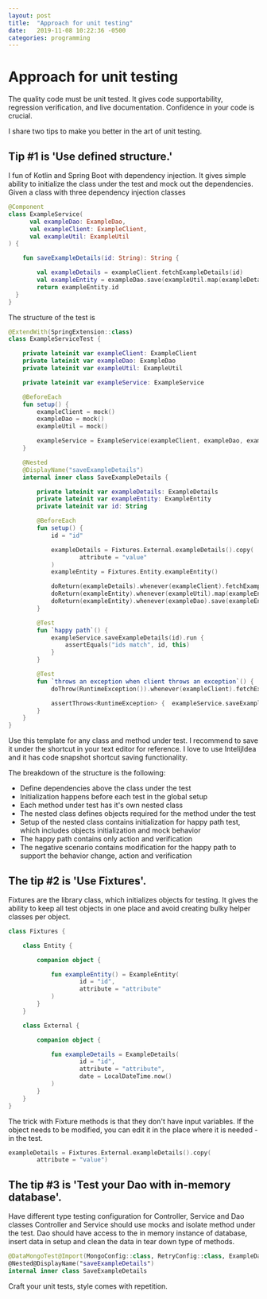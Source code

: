 ```yaml
---
layout: post
title:  "Approach for unit testing"
date:   2019-11-08 10:22:36 -0500
categories: programming
---
```

# Approach for unit testing

The quality code must be unit tested. It gives code supportability, regression verification, and live documentation.
Confidence in your code is crucial.

I share two tips to make you better in the art of unit testing.

## Tip #1 is 'Use defined structure.'

I fun of Kotlin and Spring Boot with dependency injection.
It gives simple ability to initialize the class under the test and mock out the dependencies.
Given a class with three dependency injection classes

```kotlin
@Component
class ExampleService(
      val exampleDao: ExampleDao,
      val exampleClient: ExampleClient,
      val exampleUtil: ExampleUtil
) {

    fun saveExampleDetails(id: String): String {

        val exampleDetails = exampleClient.fetchExampleDetails(id)
        val exampleEntity = exampleDao.save(exampleUtil.map(exampleDetails))
        return exampleEntity.id
  }
}
```

The structure of the test is

```kotlin
@ExtendWith(SpringExtension::class)
class ExampleServiceTest {

    private lateinit var exampleClient: ExampleClient
    private lateinit var exampleDao: ExampleDao
    private lateinit var exampleUtil: ExampleUtil

    private lateinit var exampleService: ExampleService

    @BeforeEach
    fun setup() {
        exampleClient = mock()
        exampleDao = mock()
        exampleUtil = mock()

        exampleService = ExampleService(exampleClient, exampleDao, exampleUtil)
    }

    @Nested
    @DisplayName("saveExampleDetails")
    internal inner class SaveExampleDetails {

        private lateinit var exampleDetails: ExampleDetails
        private lateinit var exampleEntity: ExampleEntity
        private lateinit var id: String

        @BeforeEach
        fun setup() {
            id = "id"

            exampleDetails = Fixtures.External.exampleDetails().copy(
                    attribute = "value"
            )
            exampleEntity = Fixtures.Entity.exampleEntity()

            doReturn(exampleDetails).whenever(exampleClient).fetchExampleDetails(id)
            doReturn(exampleEntity).whenever(exampleUtil).map(exampleEntity)
            doReturn(exampleEntity).whenever(exampleDao).save(exampleEntity)
        }

        @Test
        fun `happy path`() {
            exampleService.saveExampleDetails(id).run {
                assertEquals("ids match", id, this)
            }
        }

        @Test
        fun `throws an exception when client throws an exception`() {
            doThrow(RuntimeException()).whenever(exampleClient).fetchExampleDetails(id)

            assertThrows<RuntimeException> {  exampleService.saveExampleDetails(id) }
        }
    }
}
```

Use this template for any class and method under test.
I recommend to save it under the shortcut in your text editor for reference.
I love to use IntelijIdea and it has code snapshot shortcut saving functionality.

The breakdown of the structure is the following:

* Define dependencies above the class under the test
* Initialization happens before each test in the global setup
* Each method under test has it's own nested class
* The nested class defines objects required for the method under the test
* Setup of the nested class contains initialization for happy path test, which includes objects initialization and mock behavior 
* The happy path contains only action and verification
* The negative scenario contains modification for the happy path to support the behavior change, action and verification

## The tip #2 is 'Use Fixtures'.

Fixtures are the library class, which initializes objects for testing.
It gives the ability to keep all test objects in one place and avoid creating bulky helper classes per object.

```kotlin
class Fixtures {

    class Entity {

        companion object {

            fun exampleEntity() = ExampleEntity(
                    id = "id",
                    attribute = "attribute"
            )
        }
    }

    class External {

        companion object {

            fun exampleDetails = ExampleDetails(
                    id = "id",
                    attribute = "attribute",
                    date = LocalDateTime.now()
            )
        }
    }
}
```

The trick with Fixture methods is that they don't have input variables.
If the object needs to be modified, you can edit it in the place where it is needed - in the test.

```kotlin
exampleDetails = Fixtures.External.exampleDetails().copy(
        attribute = "value")
```

## The tip #3 is 'Test your Dao with in-memory database'.

Have different type testing configuration for Controller, Service and Dao classes
Controller and Service should use mocks and isolate method under the test.
Dao should have access to the in memory instance of database, insert data in setup and clean the data in tear down type of methods.

```kotlin
@DataMongoTest@Import(MongoConfig::class, RetryConfig::class, ExampleDao::class)
@Nested@DisplayName("saveExampleDetails")
internal inner class SaveExampleDetails
```

Craft your unit tests, style comes with repetition.